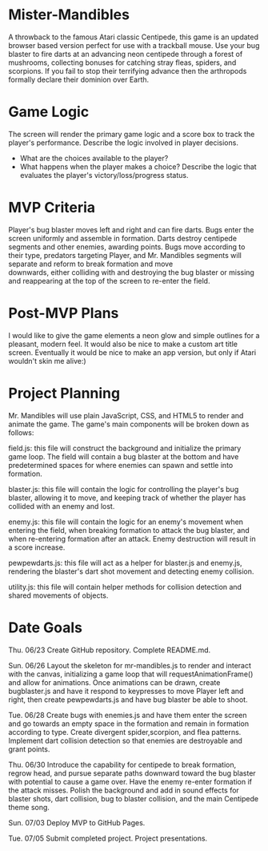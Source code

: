 # Mister-Mandibles
A throwback to the famous Atari classic Centipede, this game is an updated browser based version perfect for use with a trackball mouse. Use your bug blaster to fire darts at an advancing neon centipede through a forest of mushrooms, collecting bonuses for catching stray fleas, spiders, and scorpions. If you fail to stop their terrifying advance then the arthropods formally declare their dominion over Earth.

# Game Logic
The screen will render the primary game logic and a score box to track the player's performance.
Describe the logic involved in player decisions. 
  - What are the choices available to the player? 
  - What happens when the player makes a choice?
Describe the logic that evaluates the player's victory/loss/progress status.

# MVP Criteria
 Player's bug blaster moves left and right and can fire darts.
 Bugs enter the screen uniformly and assemble in formation.
 Darts destroy centipede segments and other enemies, awarding points.
 Bugs move according to their type, predators targeting Player, and Mr. Mandibles segments will separate and reform to break formation and move    
  downwards, either colliding with and destroying the bug blaster or missing and reappearing at the top of the screen to re-enter the field. 
 
# Post-MVP Plans
I would like to give the game elements a neon glow and simple outlines for a pleasant, modern feel.
It would also be nice to make a custom art title screen.
Eventually it would be nice to make an app version, but only if Atari wouldn't skin me alive:)

# Project Planning
Mr. Mandibles will use plain JavaScript, CSS, and HTML5 to render and animate the game. The game's main components will be broken down as follows:

field.js: this file will construct the background and initialize the primary game loop. The field will contain a bug blaster at the bottom and have predetermined spaces for where enemies can spawn and settle into formation.

blaster.js: this file will contain the logic for controlling the player's bug blaster, allowing it to move, and keeping track of whether the player has collided with an enemy and lost.

enemy.js: this file will contain the logic for an enemy's movement when entering the field, when breaking formation to attack the bug blaster, and when re-entering formation after an attack. Enemy destruction will result in a score increase.

pewpewdarts.js: this file will act as a helper for blaster.js and enemy.js, rendering the blaster's dart shot movement and detecting enemy collision.

utility.js: this file will contain helper methods for collision detection and shared movements of objects.


# Date	Goals
Thu. 06/23	Create GitHub repository. Complete README.md.

Sun. 06/26	Layout the skeleton for mr-mandibles.js to render and interact with the canvas, initializing a game loop that will requestAnimationFrame() and allow for animations. Once animations can be drawn, create bugblaster.js and have it respond to keypresses to move Player left and right, then create pewpewdarts.js and have bug blaster be able to shoot.

Tue. 06/28	Create bugs with enemies.js and have them enter the screen and go towards an empty space in the formation and remain in formation according to type. Create divergent spider,scorpion, and flea patterns. Implement dart collision detection so that enemies are destroyable and grant points.

Thu. 06/30	Introduce the capability for centipede to break formation, regrow head, and pursue separate paths downward toward the bug blaster with potential to cause a game over. Have the enemy re-enter formation if the attack misses. Polish the background and add in sound effects for blaster shots, dart collision, bug to blaster collision, and the main Centipede theme song. 

Sun. 07/03	Deploy MVP to GitHub Pages.

Tue. 07/05	Submit completed project. Project presentations.
